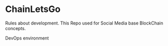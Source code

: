 # ChainLetsGo
Rules about development.
This Repo used for Social Media base BlockChain concepts.

DevOps environment
